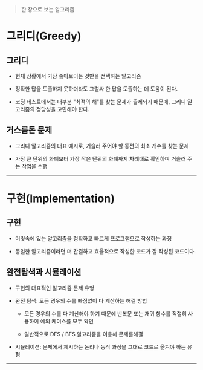 > 한 장으로 보는 알고리즘

# 그리디(Greedy)

## 그리디

- 현재 상황에서 가장 좋아보이는 것만을 선택하는 알고리즘

- 정확한 답을 도출하지 못하더라도 그럴싸 한 답을 도출하는 데 도움이 된다.

- 코딩 테스트에서는 대부분 "최적의 해"를 찾는 문제가 출제되기 때문에, 그리디 알고리즘의 정당성을 고민해야 한다.

## 거스름돈 문제

- 그리디 알고리즘의 대표 예시로, 거슬러 주어야 할 동전의 최소 개수를 찾는 문제

- 가장 큰 단위의 화폐보터 가장 작은 단위의 화폐까지 차례대로 확인하며 거슬러 주는 작업을 수행

---

# 구현(Implementation)

## 구현

- 머릿속에 있는 알고리즘을 정확하고 빠르게 프로그램으로 작성하는 과정

- 동일한 알고리즘이라면 더 간결하고 효율적으로 작성한 코드가 잘 작성된 코드이다.

## 완전탐색과 시뮬레이션

- 구현의 대표적인 알고리즘 문제 유형

- 완전 탐색: 모든 경우의 수를 빠짐없이 다 계산하는 해결 방법

  - 모든 경우의 수를 다 계산해야 하기 때문에 반복문 또는 재귀 함수를 적절히 사용하여 예외 케이스를 모두 확인

  - 일반적으로 DFS / BFS 알고리즘을 이용해 문제를해결

- 시뮬레이션: 문제에서 제시하는 논리나 동작 과정을 그대로 코드로 옮겨야 하는 유형

---
